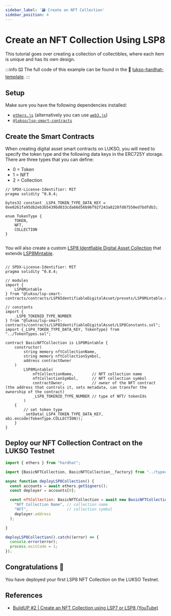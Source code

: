 ```yaml
---
sidebar_label: '🗃 Create an NFT Collection'
sidebar_position: 4
---
```


# Create an NFT Collection Using LSP8

This tutorial goes over creating a collection of collectibles, where each item is unique and has its own design.

:::info
⌨️ The full code of this example can be found in the 👾 [lukso-hardhat-template](https://github.com/CJ42/LUKSO-Hardhat-template).
:::

## Setup

Make sure you have the following dependencies installed:

- [`ethers.js`](https://github.com/ethers-io/ethers.js/) (alternatively you can use [`web3.js`](https://github.com/web3/web3.js))
- [`@lukso/lsp-smart-contracts`](https://github.com/lukso-network/lsp-smart-contracts/)

## Create the Smart Contracts

When creating digital asset smart contracts on LUKSO, you will need to specify the token type and the following data keys in the ERC725Y storage. There are three types that you can define:

- 0 = Token
- 1 = NFT
- 2 = Collection

```solidity title="contracts/TokenTypes.sol"
// SPDX-License-Identifier: MIT
pragma solidity ^0.8.4;

bytes32 constant _LSP4_TOKEN_TYPE_DATA_KEY = 0xe0261fa95db2eb3b5439bd033cda66d56b96f92f243a8228fd87550ed7bdfdb3;

enum TokenType {
    TOKEN,
    NFT,
    COLLECTION
}


```

You will also create a custom [LSP8 Identfiable Digital Asset Collection](../../standards/tokens/LSP8-Identifiable-Digital-Asset.md) that extends [LSP8Mintable](../../contracts/contracts/LSP8IdentifiableDigitalAsset/presets/LSP8Mintable.md).

```solidity title="contracts/MyNFTCollection.sol"

// SPDX-License-Identifier: MIT
pragma solidity ^0.8.4;

// modules
import {
    LSP8Mintable
} from "@lukso/lsp-smart-contracts/contracts/LSP8IdentifiableDigitalAsset/presets/LSP8Mintable.sol";

// constants
import {
    _LSP8_TOKENID_TYPE_NUMBER
} from "@lukso/lsp-smart-contracts/contracts/LSP8IdentifiableDigitalAsset/LSP8Constants.sol";
import {_LSP4_TOKEN_TYPE_DATA_KEY, TokenType} from "../TokenTypes.sol";

contract BasicNFTCollection is LSP8Mintable {
    constructor(
        string memory nftCollectionName,
        string memory nftCollectionSymbol,
        address contractOwner
    )
        LSP8Mintable(
            nftCollectionName,        // NFT collection name
            nftCollectionSymbol,      // NFT collection symbol
            contractOwner,            // owner of the NFT contract (the address that controls it, sets metadata, can transfer the ownership of the contract)
            _LSP8_TOKENID_TYPE_NUMBER // type of NFT/ tokenIds
        )
    {
        // set token type
        _setData(_LSP4_TOKEN_TYPE_DATA_KEY, abi.encode(TokenType.COLLECTION));
    }
}
```

## Deploy our NFT Collection Contract on the LUKSO Testnet

```js
import { ethers } from "hardhat";

import {BasicNFTCollection, BasicNFTCollection__factory} from "../typechain-types";

async function deployLSP8Collection() {
  const accounts = await ethers.getSigners();
  const deployer = accounts[0];

  const nftCollection: BasicNFTCollection = await new BasicNFTCollection__factory(deployer).deploy(
    "NFT Collection Name", // collection name
    "NFT",                 // collection symbol
    deployer.address
  );

}

deployLSP8Collection().catch((error) => {
  console.error(error);
  process.exitCode = 1;
});


```

## Congratulations 🥳

You have deployed your first LSP8 NFT Collection on the LUKSO Testnet.

## References

- [BuildUP #2 | Create an NFT Collection using LSP7 or LSP8 (YouTube)](https://www.youtube.com/watch?v=DMpeMswK12w)
